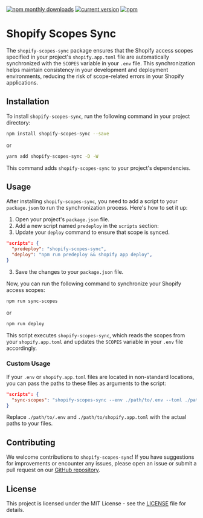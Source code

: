 [![npm monthly downloads](https://img.shields.io/npm/dm/match-js.svg?style=flat)](https://www.npmjs.com/package/shopify-scopes-sync)
[![current version](https://img.shields.io/npm/v/match-js.svg?style=flat)](https://www.npmjs.com/package/shopify-scopes-sync)
[![npm](https://img.shields.io/npm/l/shopify-scopes-sync.svg?maxAge=2592000)](https://www.npmjs.com/package/shopify-scopes-sync)


# Shopify Scopes Sync

The `shopify-scopes-sync` package ensures that the Shopify access scopes specified in your project's `shopify.app.toml` file are automatically synchronized with the `SCOPES` variable in your `.env` file. This synchronization helps maintain consistency in your development and deployment environments, reducing the risk of scope-related errors in your Shopify applications.

## Installation

To install `shopify-scopes-sync`, run the following command in your project directory:

```bash
npm install shopify-scopes-sync --save
```
or
```bash
yarn add shopify-scopes-sync -D -W
```

This command adds `shopify-scopes-sync` to your project's dependencies.

## Usage

After installing `shopify-scopes-sync`, you need to add a script to your `package.json` to run the synchronization process. Here's how to set it up:

1. Open your project's `package.json` file.
2. Add a new script named `predeploy` in the `scripts` section:
3. Update your `deploy` command to ensure that scope is synced.

```json
"scripts": {
  "predeploy": "shopify-scopes-sync",
  "deploy": "npm run predeploy && shopify app deploy",
}
```

3. Save the changes to your `package.json` file.

Now, you can run the following command to synchronize your Shopify access scopes:

```bash
npm run sync-scopes
```
or 
```bash
npm run deploy
```

This script executes `shopify-scopes-sync`, which reads the scopes from your `shopify.app.toml` and updates the `SCOPES` variable in your `.env` file accordingly.

### Custom Usage

If your `.env` or `shopify.app.toml` files are located in non-standard locations, you can pass the paths to these files as arguments to the script:

```json
"scripts": {
  "sync-scopes": "shopify-scopes-sync --env ./path/to/.env --toml ./path/to/shopify.app.toml"
}
```

Replace `./path/to/.env` and `./path/to/shopify.app.toml` with the actual paths to your files.

## Contributing

We welcome contributions to `shopify-scopes-sync`! If you have suggestions for improvements or encounter any issues, please open an issue or submit a pull request on our [GitHub repository](https://github.com/Jiansen/shopify-scopes-sync).

## License

This project is licensed under the MIT License - see the [LICENSE](https://github.com/Jiansen/shopify-scopes-sync/blob/main/LICENSE) file for details.
